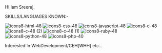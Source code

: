 Hi Iam Sreeraj. 

 SKILLS/LANGUAGES KNOWN:-



![icons8-html-48](https://github.com/C0DEGamer/C0DEGamer/assets/154326486/4cc4883e-678e-45a2-87e2-9a2a75675de3)
![icons8-css-48](https://github.com/C0DEGamer/C0DEGamer/assets/154326486/a5c5bd2f-f340-4075-88a0-ea575bafb43e)
![icons8-javascript-48](https://github.com/C0DEGamer/C0DEGamer/assets/154326486/71133b5d-78b2-4d6e-8a77-0c9e8f868457)
![icons8-c-48](https://github.com/C0DEGamer/C0DEGamer/assets/154326486/d0f8177b-e6e8-4e1e-9bdb-b6646a46e1c9)
![icons8-c-48 (2)](https://github.com/C0DEGamer/C0DEGamer/assets/154326486/5675e9f8-84dd-4a41-93a5-0fed2b89ba2f)
![icons8-c-48 (1)](https://github.com/C0DEGamer/C0DEGamer/assets/154326486/d290a879-1da5-4b31-98fe-16fabc9f9b7d)
![icons8-ruby-48](https://github.com/C0DEGamer/C0DEGamer/assets/154326486/52ba8e31-f0e2-4317-b9cd-92f9fce80ee9)
![icons8-python-48](https://github.com/C0DEGamer/C0DEGamer/assets/154326486/64f80b3f-69bd-4583-8406-9eae4ada25ff)
![icons8-php-40](https://github.com/C0DEGamer/C0DEGamer/assets/154326486/b3be6120-608d-4873-9ce2-a13b43a0fd25)

Interested In WebDevelopment/CEH[WHH] etc... 
